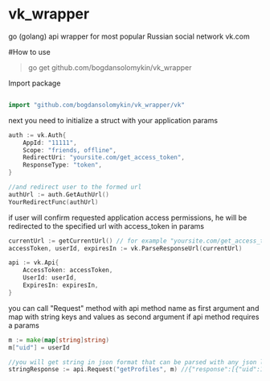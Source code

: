 vk_wrapper
==========

go (golang) api wrapper for most popular Russian social network vk.com

#How to use

> go get github.com/bogdansolomykin/vk_wrapper

Import package

```Go

import "github.com/bogdansolomykin/vk_wrapper/vk"
```

next you need to initialize a struct with your application params

```Go
auth := vk.Auth{
    AppId: "11111", 
    Scope: "friends, offline",
    RedirectUri: "yoursite.com/get_access_token",
    ResponseType: "token",
}

//and redirect user to the formed url
authUrl := auth.GetAuthUrl()
YourRedirectFunc(authUrl)
```

if user will confirm requested application access permissions, he will be redirected to the specified url with access_token in params

```Go
currentUrl := getCurrentUrl() // for example "yoursite.com/get_access_token#access_token=3304fdb7c3b69ace6b055c6cba34e5e2f0229f7ac2ee4ef46dc9f0b241143bac993e6ced9a3fbc111111&expires_in=0&user_id=1"
accessToken, userId, expiresIn := vk.ParseResponseUrl(currentUrl)

api := vk.Api{
    AccessToken: accessToken,
    UserId: userId,
    ExpiresIn: expiresIn,
}
```

you can call "Request" method with api method name as first argument
and map with string keys and values as second argument if api method requires a params

```Go
m := make(map[string]string)
m["uid"] = userId

//you will get string in json format that can be parsed with any json lib
stringResponse := api.Request("getProfiles", m) //{"response":[{"uid":1,"first_name":"Pavel","last_name":"Durov"}]}
```




